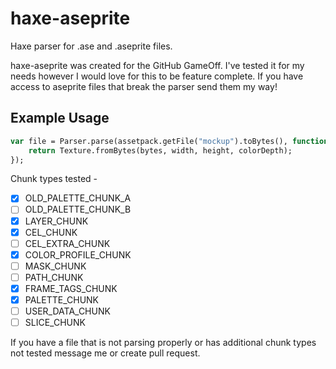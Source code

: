 # haxe-aseprite
Haxe parser for .ase and .aseprite files.

haxe-aseprite was created for the GitHub GameOff. I've tested it for my needs however I would love for this to be feature complete. If you have access to aseprite files that break the parser send them my way!

## Example Usage
```haxe
var file = Parser.parse(assetpack.getFile("mockup").toBytes(), function(bytes :Bytes, width :Int, height :Int, colorDepth :ColorDepth) {
    return Texture.fromBytes(bytes, width, height, colorDepth);
});
```

Chunk types tested -

- [x] OLD_PALETTE_CHUNK_A
- [ ] OLD_PALETTE_CHUNK_B
- [x] LAYER_CHUNK
- [x] CEL_CHUNK
- [ ] CEL_EXTRA_CHUNK
- [x] COLOR_PROFILE_CHUNK
- [ ] MASK_CHUNK
- [ ] PATH_CHUNK
- [x] FRAME_TAGS_CHUNK
- [x] PALETTE_CHUNK
- [ ] USER_DATA_CHUNK
- [ ] SLICE_CHUNK

If you have a file that is not parsing properly or has additional chunk types not tested message me or create pull request.